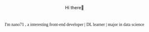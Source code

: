<div style="text-align: center;padding: 40px;">Hi there👋</div>

<center style="display:block;font-family: 'Artifakt Element',ui-serif">
I'm nano71 , a interesting front-end developer | DL learner | major in data science
</center>

